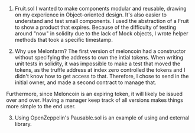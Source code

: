 

1. Fruit.sol
I wanted to make components modular and reusable, drawing on my experience in Object-oriented design. It's also easier to understand and test small components. I used the abstraction of a Fruit to show a product that expires. Because of the difficulty of testing around "now" in solidity due to the lack of Mock objects, I wrote helper methods that took a specific timestamp.

2. Why use Melonfarm? The first version of meloncoin had a constructor without specifying the address to own the intial tokens. When writing unit tests in solidity, it was impossible to make a test that moved the tokens, as the truffle address at index zero controlled the tokens and I didn't know how to get access to that. Therefore, I chose to send in the initial owner, and made a second contract to manage that.

Furthermore, since Meloncoin is an expiring token, it will likely be issued over and over. Having a manager keep track of all versions makes things more simple to the end user.

3. Using OpenZeppelin's Pausable.sol is an example of using and external library.
